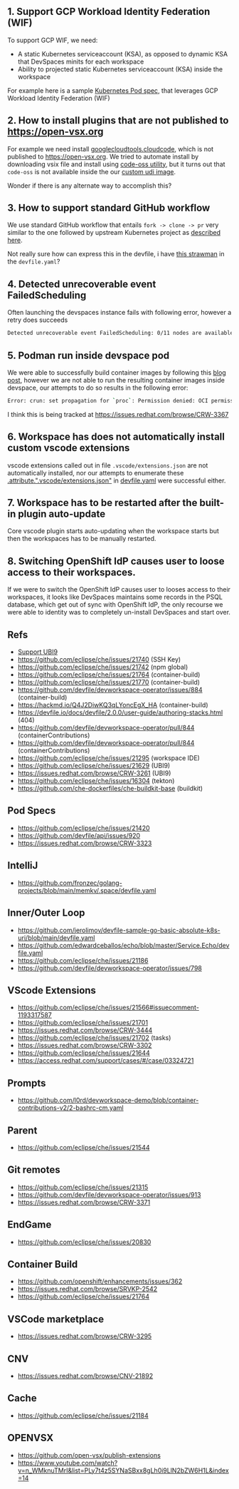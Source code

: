 ## 1. Support GCP Workload Identity Federation (WIF)

To support GCP WIF, we need:
- A static Kubernetes serviceaccount (KSA), as opposed to dynamic KSA that DevSpaces minits for each workspace
- Ability to projected static Kubernetes serviceaccount (KSA) inside the workspace

For example here is a sample [Kubernetes Pod spec](./wif-pod.yaml), that leverages GCP Workload Identity Federation (WIF)

## 2. How to install plugins that are not published to https://open-vsx.org

For example we need install [googlecloudtools.cloudcode](https://marketplace.visualstudio.com/items?itemName=GoogleCloudTools.cloudcode), which is not published to https://open-vsx.org. We tried to automate install by downloading vsix file and install using [code-oss utility](../devfile.yaml#L105-L147), but it turns out that `code-oss` is not available inside the our [custom udi image](../universal-developer-image/Dockerfile).

Wonder if there is any alternate way to accomplish this?

## 3. How to support standard GitHub workflow

We use standard GitHub workflow that entails `fork -> clone -> pr` very similar to the one followed by upstream Kubernetes project as [described here](https://github.com/kubernetes/community/blob/master/contributors/guide/github-workflow.md).

Not really sure how can express this in the devfile, i have [this strawman](../devfile.yaml#L40-L50) in the `devfile.yaml`?

## 4. Detected unrecoverable event FailedScheduling

Often launching the devspaces instance fails with following error, however a retry does succeeds

```bash
Detected unrecoverable event FailedScheduling: 0/11 nodes are available: 11 pod has unbound immediate PersistentVolumeClaims. preemption: 0/11 nodes are available: 11 Preemption is not helpful for scheduling..
```

## 5. Podman run inside devspace pod

We were able to successfully build container images by following this [blog post](https://che.eclipseprojects.io/2022/10/10/@mloriedo-building-container-images.html), however we are not able to run the resulting container images inside devspace, our attempts to do so results in the following error:

```bash
Error: crun: set propagation for `proc`: Permission denied: OCI permission denied
```

I think this is being tracked at https://issues.redhat.com/browse/CRW-3367

## 6. Workspace has does not automatically install custom vscode extensions

vscode extensions called out in file `.vscode/extensions.json` are not automatically installed, nor our attempts to enumerate these [.attribute.".vscode/extensions.json"](../.vscode/extensions.json) in [devfile.yaml](../devfile.yaml#L10-L22) were successful either.

## 7. Workspace has to be restarted after the built-in plugin auto-update

Core vscode plugin starts auto-updating when the workspace starts but then the workspaces has to be manually restarted.

## 8. Switching OpenShift IdP causes user to loose access to their workspaces.

If we were to switch the OpenShift IdP causes user to looses access to their workspaces, it looks like DevSpaces maintains some records in the PSQL database, which get out of sync with OpenShift IdP, the only recourse we were able to identity was to completely un-install DevSpaces and start over.

## Refs
- [Support UBI9](https://issues.redhat.com/browse/CRW-3261)
- https://github.com/eclipse/che/issues/21740 (SSH Key)
- https://github.com/eclipse/che/issues/21742 (npm global)
- https://github.com/eclipse/che/issues/21764 (container-build)
- https://github.com/eclipse/che/issues/21770 (container-build)
- https://github.com/devfile/devworkspace-operator/issues/884 (container-build)
- https://hackmd.io/Q4J2DiwKQ3qLYoncEgX_HA (container-build)
- https://devfile.io/docs/devfile/2.0.0/user-guide/authoring-stacks.html (404)
- https://github.com/devfile/devworkspace-operator/pull/844 (containerContributions)
- https://github.com/devfile/devworkspace-operator/pull/844 (containerContributions)
- https://github.com/eclipse/che/issues/21295 (workspace IDE)
- https://github.com/eclipse/che/issues/21629 (UBI9)
- https://issues.redhat.com/browse/CRW-3261 (UBI9)
- https://github.com/eclipse/che/issues/16304 (tekton)
- https://github.com/che-dockerfiles/che-buildkit-base (buildkit)

## Pod Specs

- https://github.com/eclipse/che/issues/21420
- https://github.com/devfile/api/issues/920
- https://issues.redhat.com/browse/CRW-3323

## IntelliJ

- https://github.com/fronzec/golang-projects/blob/main/memkv/.space/devfile.yaml

## Inner/Outer Loop

- https://github.com/jerolimov/devfile-sample-go-basic-absolute-k8s-uri/blob/main/devfile.yaml
- https://github.com/edwardceballos/echo/blob/master/Service.Echo/devfile.yaml
- https://github.com/eclipse/che/issues/21186
- https://github.com/devfile/devworkspace-operator/issues/798

## VScode Extensions

- https://github.com/eclipse/che/issues/21566#issuecomment-1193317587
- https://github.com/eclipse/che/issues/21701
- https://issues.redhat.com/browse/CRW-3444
- https://github.com/eclipse/che/issues/21702 (tasks)
- https://issues.redhat.com/browse/CRW-3302
- https://github.com/eclipse/che/issues/21644
- https://access.redhat.com/support/cases/#/case/03324721

## Prompts

- https://github.com/l0rd/devworkspace-demo/blob/container-contributions-v2/2-bashrc-cm.yaml

## Parent

- https://github.com/eclipse/che/issues/21544

## Git remotes

- https://github.com/eclipse/che/issues/21315
- https://github.com/devfile/devworkspace-operator/issues/913
- https://issues.redhat.com/browse/CRW-3371

## EndGame

- https://github.com/eclipse/che/issues/20830

## Container Build

- https://github.com/openshift/enhancements/issues/362
- https://issues.redhat.com/browse/SRVKP-2542
- https://github.com/eclipse/che/issues/21764

## VSCode marketplace

- https://issues.redhat.com/browse/CRW-3295

## CNV

- https://issues.redhat.com/browse/CNV-21892

## Cache

- https://github.com/eclipse/che/issues/21184

## OPENVSX

- https://github.com/open-vsx/publish-extensions
- https://www.youtube.com/watch?v=n_WMknuTMrI&list=PLy7t4z5SYNaSBxx8gLh0i9LlN2bZW6H1L&index=14
